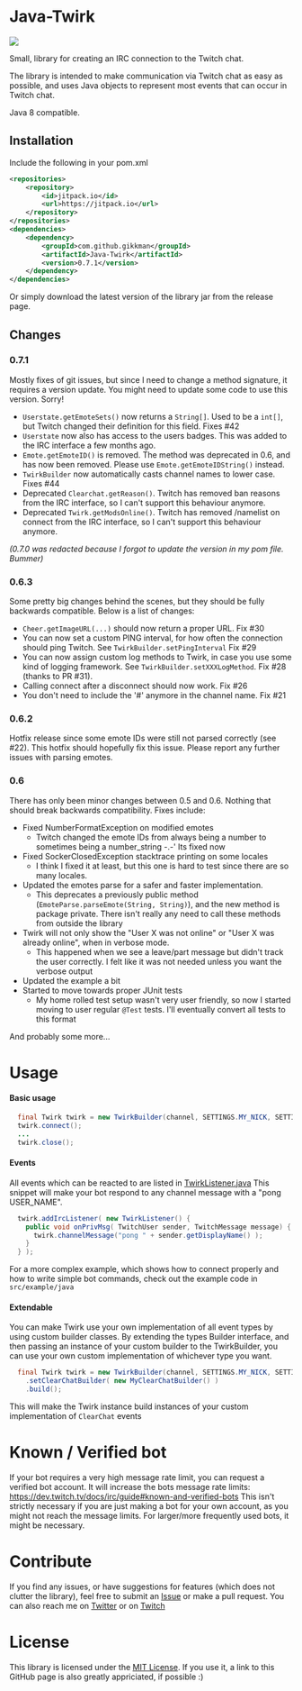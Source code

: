 # Java-Twirk
[![](https://jitpack.io/v/Gikkman/Java-Twirk.svg)](https://jitpack.io/#Gikkman/Java-Twirk)

Small, library for creating an IRC connection to the Twitch chat.

The library is intended to make communication via Twitch chat as easy as possible, and uses Java objects to represent 
most events that can occur in Twitch chat. 

Java 8 compatible.

## Installation
Include the following in your pom.xml

```xml
<repositories>
    <repository>
        <id>jitpack.io</id>
        <url>https://jitpack.io</url>
    </repository>
</repositories>
<dependencies>
    <dependency>
        <groupId>com.github.gikkman</groupId>
        <artifactId>Java-Twirk</artifactId>
        <version>0.7.1</version>
    </dependency>
</dependencies>
```
Or simply download the latest version of the library jar from the release page.

## Changes
### 0.7.1
Mostly fixes of git issues, but since I need to change a method signature, it requires a version update. You might need
to update some code to use this version. Sorry!
* `Userstate.getEmoteSets()` now returns a `String[]`. Used to be a `int[]`, but Twitch changed their definition for this
field. Fixes #42
* `Userstate` now also has access to the users badges. This was added to the IRC interface a few months ago.
* `Emote.getEmoteID()` is removed. The method was deprecated in 0.6, and has now been removed.  Please  use
`Emote.getEmoteIDString()` instead.
* `TwirkBuilder` now automatically casts channel names to lower case. Fixes #44
* Deprecated `Clearchat.getReason()`. Twitch has removed ban reasons from the IRC interface, so I can't support this
behaviour anymore.
* Deprecated `Twirk.getModsOnline()`. Twitch has removed /namelist on connect from the IRC interface, so I can't 
 support this behaviour anymore.
 
*(0.7.0 was redacted because I forgot to update the version in my pom file. Bummer)*

### 0.6.3
Some pretty big changes behind the scenes, but they should be fully backwards compatible. Below is a list of changes:
* `Cheer.getImageURL(...)` should now return a proper URL. Fix #30
* You can now set a custom PING interval, for how often the connection should ping Twitch. 
See `TwirkBuilder.setPingInterval` Fix #29
* You can now assign custom log methods to Twirk, in case you use some kind of logging framework. 
See `TwirkBuilder.setXXXLogMethod`. Fix #28 (thanks to PR #31).
* Calling connect after a disconnect should now work. Fix #26
* You don't need to include the '#' anymore in the channel name. Fix #21

### 0.6.2
Hotfix release since some emote IDs were still not parsed correctly (see #22). This hotfix should hopefully fix this issue.
Please report any further issues with parsing emotes.

### 0.6
There has only been minor changes between 0.5 and 0.6. Nothing that should break backwards compatibility. Fixes include:
* Fixed NumberFormatException on modified emotes
  * Twitch changed the emote IDs from always being a number to sometimes being a number_string -.-' Its fixed now
* Fixed SockerClosedException stacktrace printing on some locales
  * I think I fixed it at least, but this one is hard to test since there are so many locales.
* Updated the emotes parse for a safer and faster implementation.
  * This deprecates a previously public method (`EmoteParse.parseEmote(String, String)`), and the new method is package 
  private. There isn't really any need to call these methods from outside the library
* Twirk will not only show the "User X was not online" or "User X was already online", when in verbose mode.
  * This happened when we see a leave/part message but didn't track the user correctly. I felt like it was not needed 
  unless you want the verbose output
* Updated the example a bit
* Started to move towards proper JUnit tests
  * My home rolled test setup wasn't very user friendly, so now I started moving to user regular `@Test` tests. I'll 
  eventually convert all tests to this format 

And probably some more...

# Usage
#### Basic usage
```Java
  final Twirk twirk = new TwirkBuilder(channel, SETTINGS.MY_NICK, SETTINGS.MY_PASS).build();
  twirk.connect();
  ...
  twirk.close();
```
#### Events
All events which can be reacted to are listed in [TwirkListener.java](https://github.com/Gikkman/Java-Twirk/blob/master/twirc/src/main/java/com/gikk/twirk/events/TwirkListener.java) This snippet will make your bot respond to any channel
message with a "pong USER_NAME".
```Java
  twirk.addIrcListener( new TwirkListener() { 
    public void onPrivMsg( TwitchUser sender, TwitchMessage message) {
      twirk.channelMessage("pong " + sender.getDisplayName() );
    }
  } );
```

For a more complex example, which shows how to connect properly and how to write simple bot commands, check out the 
example code in `src/example/java`

#### Extendable
You can make Twirk use your own implementation of all event types by using custom builder classes. By extending the 
types Builder interface, and then passing an instance of your custom builder to the TwirkBuilder, you can use your own 
custom implementation of whichever type you want.
```Java
  final Twirk twirk = new TwirkBuilder(channel, SETTINGS.MY_NICK, SETTINGS.MY_PASS)
    .setClearChatBuilder( new MyClearChatBuilder() )
    .build();
```
This will make the Twirk instance build instances of your custom implementation of `ClearChat` events

# Known / Verified bot
If your bot requires a very high message rate limit, you can request a verified bot account. It will increase the 
bots message rate limits: https://dev.twitch.tv/docs/irc/guide#known-and-verified-bots
This isn't strictly necessary if you are just making a bot for your own account, as you might not reach the message 
limits. For larger/more frequently used bots, it might
be necessary.

# Contribute
If you find any issues, or have suggestions for features (which does not clutter the library), feel free to submit 
an [Issue](https://github.com/Gikkman/Java-Twirk/issues) or make a pull request. You can also reach me 
on [Twitter](https://twitter.com/gikkman) or on [Twitch](http://twitch.com/gikkman)


# License
This library is licensed under the [MIT License](https://tldrlegal.com/license/mit-license). If you use it, a link to 
this GitHub page is also greatly appriciated, if possible :)

